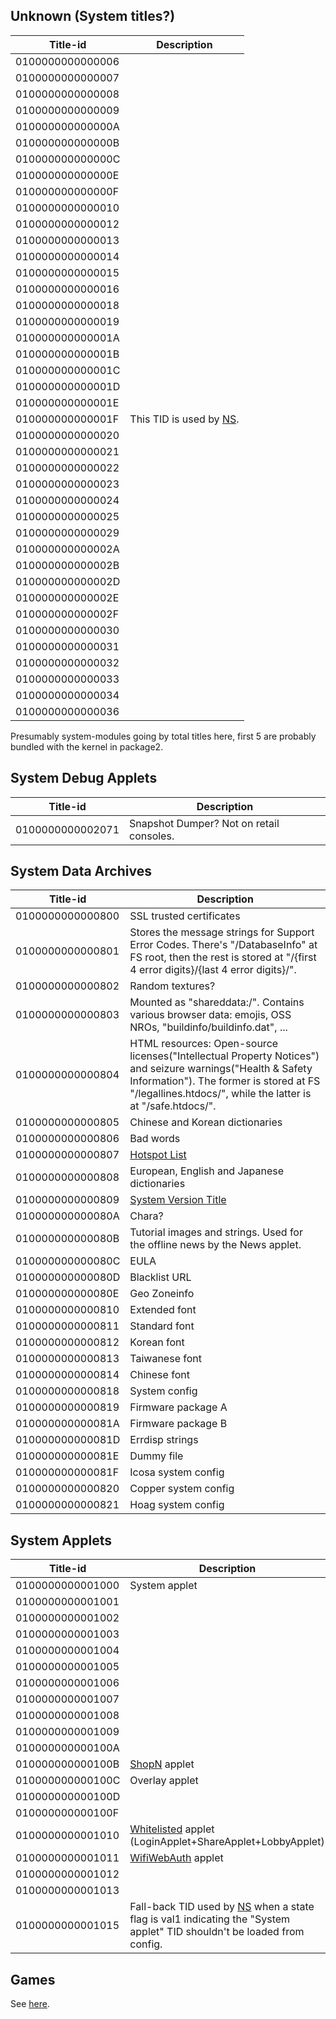 ## Unknown (System titles?)

| Title-id         | Description                                            |
| ---------------- | ------------------------------------------------------ |
| 0100000000000006 |                                                        |
| 0100000000000007 |                                                        |
| 0100000000000008 |                                                        |
| 0100000000000009 |                                                        |
| 010000000000000A |                                                        |
| 010000000000000B |                                                        |
| 010000000000000C |                                                        |
| 010000000000000E |                                                        |
| 010000000000000F |                                                        |
| 0100000000000010 |                                                        |
| 0100000000000012 |                                                        |
| 0100000000000013 |                                                        |
| 0100000000000014 |                                                        |
| 0100000000000015 |                                                        |
| 0100000000000016 |                                                        |
| 0100000000000018 |                                                        |
| 0100000000000019 |                                                        |
| 010000000000001A |                                                        |
| 010000000000001B |                                                        |
| 010000000000001C |                                                        |
| 010000000000001D |                                                        |
| 010000000000001E |                                                        |
| 010000000000001F | This TID is used by [NS](NS%20Services.md "wikilink"). |
| 0100000000000020 |                                                        |
| 0100000000000021 |                                                        |
| 0100000000000022 |                                                        |
| 0100000000000023 |                                                        |
| 0100000000000024 |                                                        |
| 0100000000000025 |                                                        |
| 0100000000000029 |                                                        |
| 010000000000002A |                                                        |
| 010000000000002B |                                                        |
| 010000000000002D |                                                        |
| 010000000000002E |                                                        |
| 010000000000002F |                                                        |
| 0100000000000030 |                                                        |
| 0100000000000031 |                                                        |
| 0100000000000032 |                                                        |
| 0100000000000033 |                                                        |
| 0100000000000034 |                                                        |
| 0100000000000036 |                                                        |

Presumably system-modules going by total titles here, first 5 are
probably bundled with the kernel in package2.

## System Debug Applets

| Title-id         | Description                              |
| ---------------- | ---------------------------------------- |
| 0100000000002071 | Snapshot Dumper? Not on retail consoles. |

## System Data Archives

| Title-id         | Description                                                                                                                                                                                                          |
| ---------------- | -------------------------------------------------------------------------------------------------------------------------------------------------------------------------------------------------------------------- |
| 0100000000000800 | SSL trusted certificates                                                                                                                                                                                             |
| 0100000000000801 | Stores the message strings for Support Error Codes. There's "/DatabaseInfo" at FS root, then the rest is stored at "/{first 4 error digits}/{last 4 error digits}/".                                                 |
| 0100000000000802 | Random textures?                                                                                                                                                                                                     |
| 0100000000000803 | Mounted as "shareddata:/". Contains various browser data: emojis, OSS NROs, "buildinfo/buildinfo.dat", ...                                                                                                           |
| 0100000000000804 | HTML resources: Open-source licenses("Intellectual Property Notices") and seizure warnings("Health & Safety Information"). The former is stored at FS "/legallines.htdocs/", while the latter is at "/safe.htdocs/". |
| 0100000000000805 | Chinese and Korean dictionaries                                                                                                                                                                                      |
| 0100000000000806 | Bad words                                                                                                                                                                                                            |
| 0100000000000807 | [Hotspot List](Hotspot%20List.md "wikilink")                                                                                                                                                                         |
| 0100000000000808 | European, English and Japanese dictionaries                                                                                                                                                                          |
| 0100000000000809 | [System Version Title](System%20Version%20Title.md "wikilink")                                                                                                                                                       |
| 010000000000080A | Chara?                                                                                                                                                                                                               |
| 010000000000080B | Tutorial images and strings. Used for the offline news by the News applet.                                                                                                                                           |
| 010000000000080C | EULA                                                                                                                                                                                                                 |
| 010000000000080D | Blacklist URL                                                                                                                                                                                                        |
| 010000000000080E | Geo Zoneinfo                                                                                                                                                                                                         |
| 0100000000000810 | Extended font                                                                                                                                                                                                        |
| 0100000000000811 | Standard font                                                                                                                                                                                                        |
| 0100000000000812 | Korean font                                                                                                                                                                                                          |
| 0100000000000813 | Taiwanese font                                                                                                                                                                                                       |
| 0100000000000814 | Chinese font                                                                                                                                                                                                         |
| 0100000000000818 | System config                                                                                                                                                                                                        |
| 0100000000000819 | Firmware package A                                                                                                                                                                                                   |
| 010000000000081A | Firmware package B                                                                                                                                                                                                   |
| 010000000000081D | Errdisp strings                                                                                                                                                                                                      |
| 010000000000081E | Dummy file                                                                                                                                                                                                           |
| 010000000000081F | Icosa system config                                                                                                                                                                                                  |
| 0100000000000820 | Copper system config                                                                                                                                                                                                 |
| 0100000000000821 | Hoag system config                                                                                                                                                                                                   |

## System Applets

| Title-id         | Description                                                                                                                                           |
| ---------------- | ----------------------------------------------------------------------------------------------------------------------------------------------------- |
| 0100000000001000 | System applet                                                                                                                                         |
| 0100000000001001 |                                                                                                                                                       |
| 0100000000001002 |                                                                                                                                                       |
| 0100000000001003 |                                                                                                                                                       |
| 0100000000001004 |                                                                                                                                                       |
| 0100000000001005 |                                                                                                                                                       |
| 0100000000001006 |                                                                                                                                                       |
| 0100000000001007 |                                                                                                                                                       |
| 0100000000001008 |                                                                                                                                                       |
| 0100000000001009 |                                                                                                                                                       |
| 010000000000100A |                                                                                                                                                       |
| 010000000000100B | [ShopN](Internet%20Browser.md "wikilink") applet                                                                                                      |
| 010000000000100C | Overlay applet                                                                                                                                        |
| 010000000000100D |                                                                                                                                                       |
| 010000000000100F |                                                                                                                                                       |
| 0100000000001010 | [Whitelisted](Internet%20Browser.md "wikilink") applet (LoginApplet+ShareApplet+LobbyApplet)                                                          |
| 0100000000001011 | [WifiWebAuth](Internet%20Browser.md "wikilink") applet                                                                                                |
| 0100000000001012 |                                                                                                                                                       |
| 0100000000001013 |                                                                                                                                                       |
| 0100000000001015 | Fall-back TID used by [NS](NS%20Services.md "wikilink") when a state flag is val1 indicating the "System applet" TID shouldn't be loaded from config. |

## Games

See [here](Title%20list%20Games.md "wikilink").
